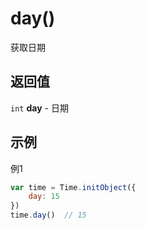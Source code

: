 # day()
获取日期

## 返回值
``int`` **day** - 日期

## 示例
例1

```javascript
var time = Time.initObject({
    day: 15
})
time.day()  // 15
```